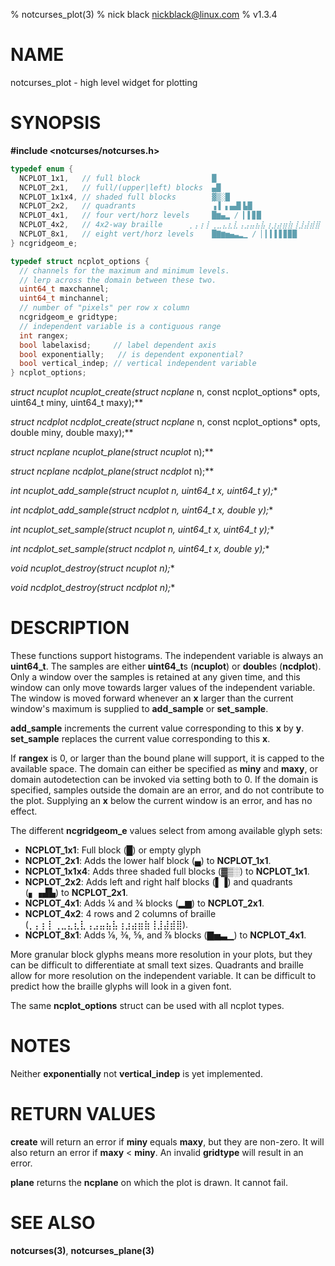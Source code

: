 % notcurses_plot(3)
% nick black <nickblack@linux.com>
% v1.3.4

# NAME

notcurses_plot - high level widget for plotting

# SYNOPSIS

**#include <notcurses/notcurses.h>**

```c
typedef enum {
  NCPLOT_1x1,   // full block                █
  NCPLOT_2x1,   // full/(upper|left) blocks  ▄█
  NCPLOT_1x1x4, // shaded full blocks        ▓▒░█
  NCPLOT_2x2,   // quadrants                 ▗▐ ▖▄▟▌▙█
  NCPLOT_4x1,   // four vert/horz levels     █▆▄▂ / ▎▌▊█
  NCPLOT_4x2,   // 4x2-way braille      ⡀⡄⡆⡇⢀⣀⣄⣆⣇⢠⣠⣤⣦⣧⢰⣰⣴⣶⣷⢸⣸⣼⣾⣿
  NCPLOT_8x1,   // eight vert/horz levels    █▇▆▅▄▃▂▁ / ▏▎▍▌▋▊▉█
} ncgridgeom_e;

typedef struct ncplot_options {
  // channels for the maximum and minimum levels.
  // lerp across the domain between these two.
  uint64_t maxchannel;
  uint64_t minchannel;
  // number of "pixels" per row x column
  ncgridgeom_e gridtype;
  // independent variable is a contiguous range
  int rangex;
  bool labelaxisd;     // label dependent axis
  bool exponentially;   // is dependent exponential?
  bool vertical_indep; // vertical independent variable
} ncplot_options;
```

**struct ncuplot* ncuplot_create(struct ncplane* n, const ncplot_options* opts, uint64_t miny, uint64_t maxy);**

**struct ncdplot* ncdplot_create(struct ncplane* n, const ncplot_options* opts, double miny, double maxy);**

**struct ncplane* ncuplot_plane(struct ncuplot* n);**

**struct ncplane* ncdplot_plane(struct ncdplot* n);**

**int ncuplot_add_sample(struct ncuplot* n, uint64_t x, uint64_t y);**

**int ncdplot_add_sample(struct ncdplot* n, uint64_t x, double y);**

**int ncuplot_set_sample(struct ncuplot* n, uint64_t x, uint64_t y);**

**int ncdplot_set_sample(struct ncdplot* n, uint64_t x, double y);**

**void ncuplot_destroy(struct ncuplot* n);**

**void ncdplot_destroy(struct ncdplot* n);**

# DESCRIPTION

These functions support histograms. The independent variable is always an
**uint64_t**. The samples are either **uint64_t**s (**ncuplot**) or **double**s
(**ncdplot**). Only a window over the samples is retained at any given time,
and this window can only move towards larger values of the independent
variable. The window is moved forward whenever an **x** larger than the current
window's maximum is supplied to **add_sample** or **set_sample**.

**add_sample** increments the current value corresponding to this **x** by
**y**. **set_sample** replaces the current value corresponding to this **x**.

If **rangex** is 0, or larger than the bound plane will support, it is capped
to the available space. The domain can either be specified as **miny** and
**maxy**, or domain autodetection can be invoked via setting both to 0. If the
domain is specified, samples outside the domain are an error, and do not
contribute to the plot. Supplying an **x** below the current window is an
error, and has no effect.

The different **ncgridgeom_e** values select from among available glyph sets:

* **NCPLOT_1x1**: Full block (█) or empty glyph
* **NCPLOT_2x1**: Adds the lower half block (▄) to **NCPLOT_1x1**.
* **NCPLOT_1x1x4**: Adds three shaded full blocks (▓▒░) to **NCPLOT_1x1**.
* **NCPLOT_2x2**: Adds left and right half blocks (▌▐) and quadrants (▖▗▟▙) to **NCPLOT_2x1**.
* **NCPLOT_4x1**: Adds ¼ and ¾ blocks (▂▆) to **NCPLOT_2x1**.
* **NCPLOT_4x2**: 4 rows and 2 columns of braille (⡀⡄⡆⡇⢀⣀⣄⣆⣇⢠⣠⣤⣦⣧⢰⣰⣴⣶⣷⢸⣸⣼⣾⣿).
* **NCPLOT_8x1**: Adds ⅛, ⅜, ⅝, and ⅞ blocks (▇▅▃▁) to **NCPLOT_4x1**.

More granular block glyphs means more resolution in your plots, but they can
be difficult to differentiate at small text sizes. Quadrants and braille allow 
for more resolution on the independent variable. It can be difficult to predict
how the braille glyphs will look in a given font.

The same **ncplot_options** struct can be used with all ncplot types.

# NOTES

Neither **exponentially** not **vertical_indep** is yet implemented.

# RETURN VALUES

**create** will return an error if **miny** equals **maxy**, but they are
non-zero. It will also return an error if **maxy** < **miny**. An invalid
**gridtype** will result in an error.

**plane** returns the **ncplane** on which the plot is drawn. It cannot fail.

# SEE ALSO

**notcurses(3)**,
**notcurses_plane(3)**
